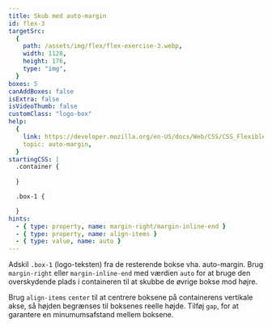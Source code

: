 ```yaml
---
title: Skub med auto-margin
id: flex-3
targetSrc:
  {
    path: /assets/img/flex/flex-exercise-3.webp,
    width: 1128,
    height: 176,
    type: "img",
  }
boxes: 5
canAddBoxes: false
isExtra: false
isVideoThumb: false
customClass: "logo-box"
help:
  {
    link: https://developer.mozilla.org/en-US/docs/Web/CSS/CSS_Flexible_Box_Layout/Aligning_Items_in_a_Flex_Container#using_auto_margins_for_main_axis_alignment,
    topic: auto-margin,
  }
startingCSS: |
  .container {
    
  }

  .box-1 {

  }
hints:
  - { type: property, name: margin-right/margin-inline-end }
  - { type: property, name: align-items }
  - { type: value, name: auto }
---
```


Adskil <code class="token selector">.box-1</code> (logo-teksten) fra de resterende bokse vha. auto-margin. Brug `margin-right` eller `margin-inline-end` med værdien <code data-type="value">auto</code> for at bruge den overskydende plads i containeren til at skubbe de øvrige bokse mod højre.

Brug `align-items` <code data-type="value">center</code> til at centrere boksene på containerens vertikale akse, så højden begrænses til boksenes reelle højde. Tilføj `gap`, for at garantere en minumumsafstand mellem boksene.
